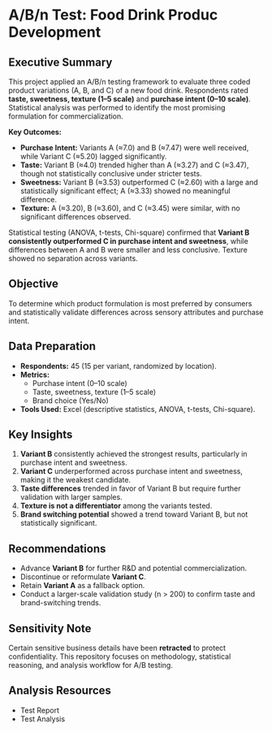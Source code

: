 # A/B/n Test: Food Drink Produc Development  

## Executive Summary  
This project applied an A/B/n testing framework to evaluate three coded product variations (A, B, and C) of a new food drink. Respondents rated **taste, sweetness, texture (1–5 scale)** and **purchase intent (0–10 scale)**. Statistical analysis was performed to identify the most promising formulation for commercialization.  

**Key Outcomes:**  
- **Purchase Intent:** Variants A (≈7.0) and B (≈7.47) were well received, while Variant C (≈5.20) lagged significantly.  
- **Taste:** Variant B (≈4.0) trended higher than A (≈3.27) and C (≈3.47), though not statistically conclusive under stricter tests.  
- **Sweetness:** Variant B (≈3.53) outperformed C (≈2.60) with a large and statistically significant effect; A (≈3.33) showed no meaningful difference.  
- **Texture:** A (≈3.20), B (≈3.60), and C (≈3.45) were similar, with no significant differences observed.  

Statistical testing (ANOVA, t-tests, Chi-square) confirmed that **Variant B consistently outperformed C in purchase intent and sweetness**, while differences between A and B were smaller and less conclusive. Texture showed no separation across variants.  


## Objective  
To determine which product formulation is most preferred by consumers and statistically validate differences across sensory attributes and purchase intent.  


## Data Preparation  
- **Respondents:** 45 (15 per variant, randomized by location).  
- **Metrics:**  
  - Purchase intent (0–10 scale)  
  - Taste, sweetness, texture (1–5 scale)  
  - Brand choice (Yes/No)  
- **Tools Used:** Excel (descriptive statistics, ANOVA, t-tests, Chi-square).  


## Key Insights  
1. **Variant B** consistently achieved the strongest results, particularly in purchase intent and sweetness.  
2. **Variant C** underperformed across purchase intent and sweetness, making it the weakest candidate.  
3. **Taste differences** trended in favor of Variant B but require further validation with larger samples.  
4. **Texture is not a differentiator** among the variants tested.  
5. **Brand switching potential** showed a trend toward Variant B, but not statistically significant.  


## Recommendations  
- Advance **Variant B** for further R&D and potential commercialization.  
- Discontinue or reformulate **Variant C**.  
- Retain **Variant A** as a fallback option.  
- Conduct a larger-scale validation study (n > 200) to confirm taste and brand-switching trends.  

## Sensitivity Note  
Certain sensitive business details have been **retracted** to protect confidentiality. This repository focuses on methodology, statistical reasoning, and analysis workflow for A/B testing.  

## Analysis Resources
- Test Report
- Test Analysis

